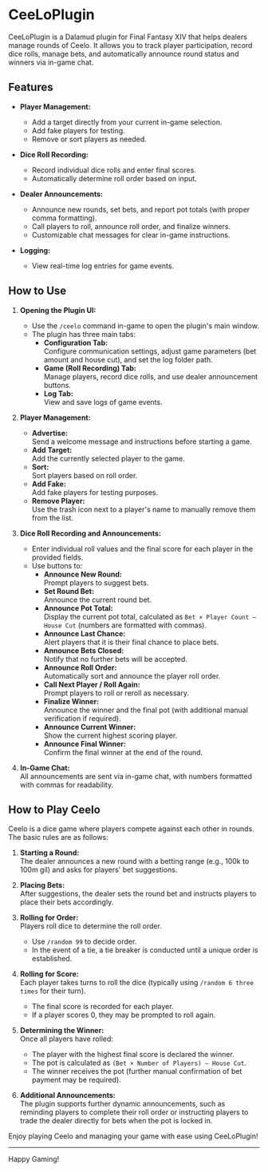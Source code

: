 # CeeLoPlugin

CeeLoPlugin is a Dalamud plugin for Final Fantasy XIV that helps dealers manage rounds of Ceelo. It allows you to track player participation, record dice rolls, manage bets, and automatically announce round status and winners via in-game chat.

## Features

- **Player Management:**  
  - Add a target directly from your current in-game selection.
  - Add fake players for testing.
  - Remove or sort players as needed.

- **Dice Roll Recording:**  
  - Record individual dice rolls and enter final scores.
  - Automatically determine roll order based on input.

- **Dealer Announcements:**  
  - Announce new rounds, set bets, and report pot totals (with proper comma formatting).
  - Call players to roll, announce roll order, and finalize winners.
  - Customizable chat messages for clear in-game instructions.

- **Logging:**  
  - View real-time log entries for game events.

## How to Use

1. **Opening the Plugin UI:**  
   - Use the `/ceelo` command in-game to open the plugin's main window.
   - The plugin has three main tabs:
     - **Configuration Tab:**  
       Configure communication settings, adjust game parameters (bet amount and house cut), and set the log folder path.
     - **Game (Roll Recording) Tab:**  
       Manage players, record dice rolls, and use dealer announcement buttons.
     - **Log Tab:**  
       View and save logs of game events.

2. **Player Management:**  
   - **Advertise:**  
     Send a welcome message and instructions before starting a game.
   - **Add Target:**  
     Add the currently selected player to the game.
   - **Sort:**  
     Sort players based on roll order.
   - **Add Fake:**  
     Add fake players for testing purposes.
   - **Remove Player:**  
     Use the trash icon next to a player's name to manually remove them from the list.

3. **Dice Roll Recording and Announcements:**  
   - Enter individual roll values and the final score for each player in the provided fields.
   - Use buttons to:
     - **Announce New Round:**  
       Prompt players to suggest bets.
     - **Set Round Bet:**  
       Announce the current round bet.
     - **Announce Pot Total:**  
       Display the current pot total, calculated as `Bet × Player Count – House Cut` (numbers are formatted with commas).
     - **Announce Last Chance:**  
       Alert players that it is their final chance to place bets.
     - **Announce Bets Closed:**  
       Notify that no further bets will be accepted.
     - **Announce Roll Order:**  
       Automatically sort and announce the player roll order.
     - **Call Next Player / Roll Again:**  
       Prompt players to roll or reroll as necessary.
     - **Finalize Winner:**  
       Announce the winner and the final pot (with additional manual verification if required).
     - **Announce Current Winner:**  
       Show the current highest scoring player.
     - **Announce Final Winner:**  
       Confirm the final winner at the end of the round.

4. **In-Game Chat:**  
   All announcements are sent via in-game chat, with numbers formatted with commas for readability.

## How to Play Ceelo

Ceelo is a dice game where players compete against each other in rounds. The basic rules are as follows:

1. **Starting a Round:**  
   The dealer announces a new round with a betting range (e.g., 100k to 100m gil) and asks for players' bet suggestions.

2. **Placing Bets:**  
   After suggestions, the dealer sets the round bet and instructs players to place their bets accordingly.

3. **Rolling for Order:**  
   Players roll dice to determine the roll order.  
   - Use `/random 99` to decide order.
   - In the event of a tie, a tie breaker is conducted until a unique order is established.

4. **Rolling for Score:**  
   Each player takes turns to roll the dice (typically using `/random 6 three times` for their turn).
   - The final score is recorded for each player.
   - If a player scores 0, they may be prompted to roll again.

5. **Determining the Winner:**  
   Once all players have rolled:
   - The player with the highest final score is declared the winner.
   - The pot is calculated as `(Bet × Number of Players) – House Cut`.
   - The winner receives the pot (further manual confirmation of bet payment may be required).

6. **Additional Announcements:**  
   The plugin supports further dynamic announcements, such as reminding players to complete their roll order or instructing players to trade the dealer directly for bets when the pot is locked in.

Enjoy playing Ceelo and managing your game with ease using CeeLoPlugin!

---

Happy Gaming!
